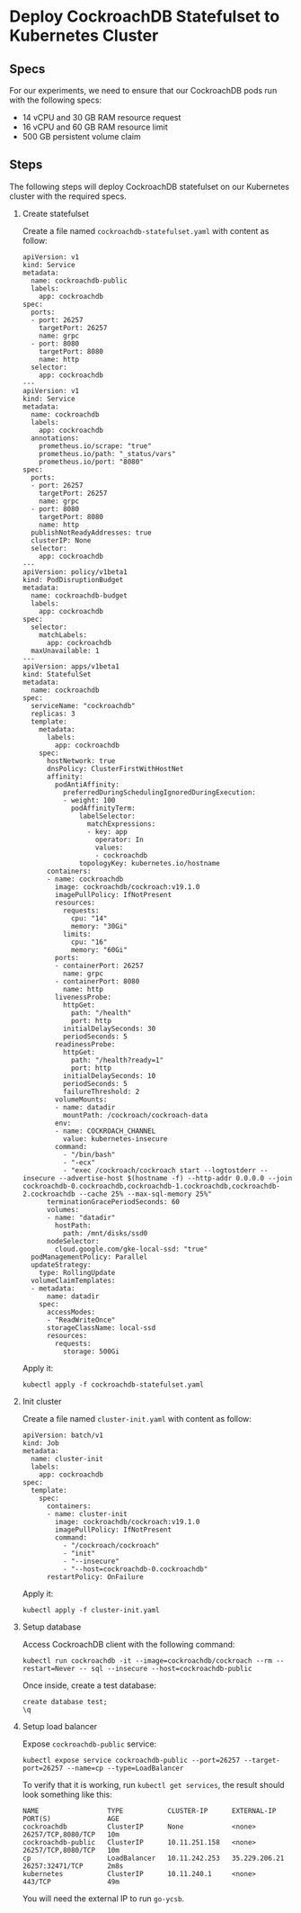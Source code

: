 # Deploy CockroachDB Statefulset to Kubernetes Cluster

## Specs

For our experiments, we need to ensure that our CockroachDB pods run with the following specs:
- 14 vCPU and 30 GB RAM resource request
- 16 vCPU and 60 GB RAM resource limit
- 500 GB persistent volume claim

## Steps

The following steps will deploy CockroachDB statefulset on our Kubernetes cluster with the required specs.

1. Create statefulset

    Create a file named `cockroachdb-statefulset.yaml` with content as follow:

    ```
    apiVersion: v1
    kind: Service
    metadata:
      name: cockroachdb-public
      labels:
        app: cockroachdb
    spec:
      ports:
      - port: 26257
        targetPort: 26257
        name: grpc
      - port: 8080
        targetPort: 8080
        name: http
      selector:
        app: cockroachdb
    ---
    apiVersion: v1
    kind: Service
    metadata:
      name: cockroachdb
      labels:
        app: cockroachdb
      annotations:
        prometheus.io/scrape: "true"
        prometheus.io/path: "_status/vars"
        prometheus.io/port: "8080"
    spec:
      ports:
      - port: 26257
        targetPort: 26257
        name: grpc
      - port: 8080
        targetPort: 8080
        name: http
      publishNotReadyAddresses: true
      clusterIP: None
      selector:
        app: cockroachdb
    ---
    apiVersion: policy/v1beta1
    kind: PodDisruptionBudget
    metadata:
      name: cockroachdb-budget
      labels:
        app: cockroachdb
    spec:
      selector:
        matchLabels:
          app: cockroachdb
      maxUnavailable: 1
    ---
    apiVersion: apps/v1beta1
    kind: StatefulSet
    metadata:
      name: cockroachdb
    spec:
      serviceName: "cockroachdb"
      replicas: 3
      template:
        metadata:
          labels:
            app: cockroachdb
        spec:
          hostNetwork: true
          dnsPolicy: ClusterFirstWithHostNet
          affinity:
            podAntiAffinity:
              preferredDuringSchedulingIgnoredDuringExecution:
              - weight: 100
                podAffinityTerm:
                  labelSelector:
                    matchExpressions:
                    - key: app
                      operator: In
                      values:
                      - cockroachdb
                  topologyKey: kubernetes.io/hostname
          containers:
          - name: cockroachdb
            image: cockroachdb/cockroach:v19.1.0
            imagePullPolicy: IfNotPresent
            resources:
              requests:
                cpu: "14"
                memory: "30Gi"
              limits:
                cpu: "16"
                memory: "60Gi"
            ports:
            - containerPort: 26257
              name: grpc
            - containerPort: 8080
              name: http
            livenessProbe:
              httpGet:
                path: "/health"
                port: http
              initialDelaySeconds: 30
              periodSeconds: 5
            readinessProbe:
              httpGet:
                path: "/health?ready=1"
                port: http
              initialDelaySeconds: 10
              periodSeconds: 5
              failureThreshold: 2
            volumeMounts:
            - name: datadir
              mountPath: /cockroach/cockroach-data
            env:
            - name: COCKROACH_CHANNEL
              value: kubernetes-insecure
            command:
              - "/bin/bash"
              - "-ecx"
              - "exec /cockroach/cockroach start --logtostderr --insecure --advertise-host $(hostname -f) --http-addr 0.0.0.0 --join cockroachdb-0.cockroachdb,cockroachdb-1.cockroachdb,cockroachdb-2.cockroachdb --cache 25% --max-sql-memory 25%"
          terminationGracePeriodSeconds: 60
          volumes:
          - name: "datadir"
            hostPath:
              path: /mnt/disks/ssd0
          nodeSelector:
            cloud.google.com/gke-local-ssd: "true"
      podManagementPolicy: Parallel
      updateStrategy:
        type: RollingUpdate
      volumeClaimTemplates:
      - metadata:
          name: datadir
        spec:
          accessModes:
          - "ReadWriteOnce"
          storageClassName: local-ssd
          resources:
            requests:
              storage: 500Gi
    ```

    Apply it:

    ```
    kubectl apply -f cockroachdb-statefulset.yaml
    ```

2. Init cluster

    Create a file named `cluster-init.yaml` with content as follow:

    ```
    apiVersion: batch/v1
    kind: Job
    metadata:
      name: cluster-init
      labels:
        app: cockroachdb
    spec:
      template:
        spec:
          containers:
          - name: cluster-init
            image: cockroachdb/cockroach:v19.1.0
            imagePullPolicy: IfNotPresent
            command:
              - "/cockroach/cockroach"
              - "init"
              - "--insecure"
              - "--host=cockroachdb-0.cockroachdb"
          restartPolicy: OnFailure
    ```

    Apply it:

    ```
    kubectl apply -f cluster-init.yaml
    ```

3. Setup database

    Access CockroachDB client with the following command:

    ```
    kubectl run cockroachdb -it --image=cockroachdb/cockroach --rm --restart=Never -- sql --insecure --host=cockroachdb-public
    ```

    Once inside, create a test database:

    ```
    create database test;
    \q
    ```

4. Setup load balancer

    Expose `cockroachdb-public` service:

    ```
    kubectl expose service cockroachdb-public --port=26257 --target-port=26257 --name=cp --type=LoadBalancer
    ```

    To verify that it is working, run `kubectl get services`, the result should look something like this:

    ```
    NAME                 TYPE           CLUSTER-IP      EXTERNAL-IP     PORT(S)              AGE
    cockroachdb          ClusterIP      None            <none>          26257/TCP,8080/TCP   10m
    cockroachdb-public   ClusterIP      10.11.251.158   <none>          26257/TCP,8080/TCP   10m
    cp                   LoadBalancer   10.11.242.253   35.229.206.21   26257:32471/TCP      2m8s
    kubernetes           ClusterIP      10.11.240.1     <none>          443/TCP              49m
    ```

    You will need the external IP to run `go-ycsb`.